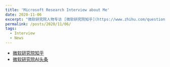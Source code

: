 ```yaml
---
title: 'Microsoft Research Interview about Me'
date: 2020-11-06
excerpt: "微软研究院人物专访 [微软研究院知乎](https://www.zhihu.com/question/420083383/answer/1562148102)，[微软研究院AI头条](https://matpool.com/blog/5fa75141505b8f0011aeb169/) <br/><img src='/images/awards/msra-interview-short.png'>"
permalink: /posts/2020/11/06/
tags:
  - Interview
  - News
---
```


* [微软研究院知乎](https://www.zhihu.com/question/420083383/answer/1562148102)
* [微软研究院AI头条](https://matpool.com/blog/5fa75141505b8f0011aeb169/)